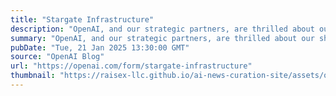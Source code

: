 ```yaml
---
title: "Stargate Infrastructure"
description: "OpenAI, and our strategic partners, are thrilled about our shared vision for the Infrastructure of AGI. We are energized by the challenges we face and are excited by the prospect of partnering with firms across the industrial base to deliver against our ambitious mission. Specifically, we want to connect with firms across the built data center infrastructure landscape, from power and land to construction to equipment, and everything in between."
summary: "OpenAI, and our strategic partners, are thrilled about our shared vision for the Infrastructure of AGI. We are energized by the challenges we face and are excited by the prospect of partnering with firms across the industrial base to deliver against our ambitious mission. Specifically, we want to connect with firms across the built data center infrastructure landscape, from power and land to construction to equipment, and everything in between."
pubDate: "Tue, 21 Jan 2025 13:30:00 GMT"
source: "OpenAI Blog"
url: "https://openai.com/form/stargate-infrastructure"
thumbnail: "https://raisex-llc.github.io/ai-news-curation-site/assets/openai_logo.png"
---
```


